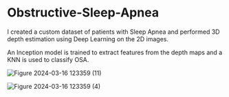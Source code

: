 # Obstructive-Sleep-Apnea

I created a custom dataset of patients with Sleep Apnea and performed 3D depth estimation using Deep Learning on the 2D images. 

An Inception model is trained to extract features from the depth maps and a KNN is used to classify OSA. 

![Figure 2024-03-16 123359 (11)](https://github.com/user-attachments/assets/c0566488-d1f8-4385-80be-0bb6f411e52a)

![Figure 2024-03-16 123359 (4)](https://github.com/user-attachments/assets/c618460f-d65d-48ca-a3b5-0f8da479d050)

